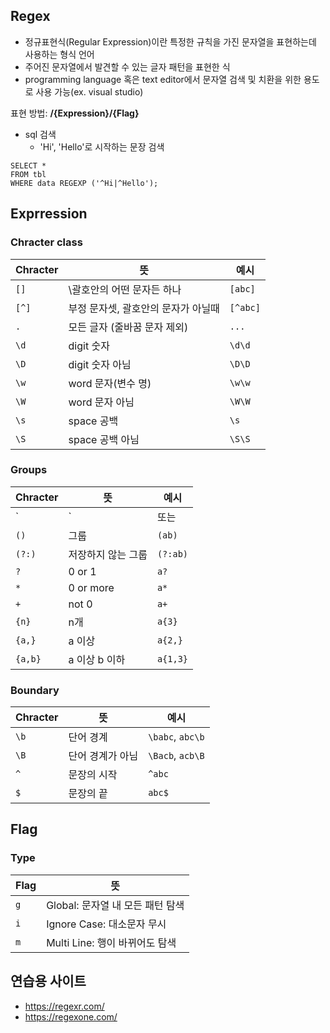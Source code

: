 ## Regex

- 정규표현식(Regular Expression)이란 특정한 규칙을 가진 문자열을 표현하는데 사용하는 형식 언어
- 주어진 문자열에서 발견할 수 있는 글자 패턴을 표현한 식
- programming language 혹은 text editor에서 문자열 검색 및 치환을 위한 용도로 사용 가능(ex. visual studio)

표현 방법: **/{Expression}/{Flag}**

- sql 검색
  - 'Hi', 'Hello'로 시작하는 문장 검색
```mysql
SELECT *
FROM tbl
WHERE data REGEXP ('^Hi|^Hello');
```

## Exprression
### Chracter class
|Chracter|뜻|예시|
|--|--|--|
| `[]` |\괄호안의 어떤 문자든 하나| `[abc]` |
| `[^]` |부정 문자셋, 괄호안의 문자가 아닐때| `[^abc]` |
| `.` |모든 글자 (줄바꿈 문자 제외)| `...` |
| `\d` |digit 숫자| `\d\d` |
| `\D` |digit 숫자 아님| `\D\D` |
| `\w` |word 문자(변수 명)| `\w\w` |
| `\W` |word 문자 아님| `\W\W` |
| `\s` |space 공백| `\s` |
| `\S` |space 공백 아님| `\S\S` |

### Groups
|Chracter|뜻|예시|
|--|--|--|
| `|` |또는| `a|b` |
| `()` |그룹| `(ab)` |
| `(?:)` |저장하지 않는 그룹| `(?:ab)` |
| `?` |0 or 1| `a?` |
| `*` |0 or more| `a*` |
| `+` |not 0| `a+` |
| `{n}` | n개 | `a{3}` |
| `{a,}` | a 이상 | `a{2,}` |
| `{a,b}` | a 이상 b 이하 | `a{1,3}` |

### Boundary
|Chracter|뜻|예시|
|--|--|--|
| `\b` |단어 경계| `\babc`, `abc\b` | 
| `\B` |단어 경계가 아님| `\Bacb`, `acb\B` |
| `^` |문장의 시작| `^abc` |
| `$` |문장의 끝| `abc$` |

## Flag
### Type
|Flag|뜻|
|--|--|
| `g`| Global: 문자열 내 모든 패턴 탐색|
| `i`| Ignore Case: 대소문자 무시|
| `m`| Multi Line: 행이 바뀌어도 탐색|

## 연습용 사이트
- https://regexr.com/
- https://regexone.com/

